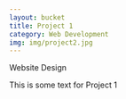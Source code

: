 ```yaml
---
layout: bucket
title: Project 1
category: Web Development
img: img/project2.jpg
---
```


Website Design

This is some text for Project 1